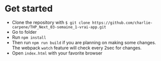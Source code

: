 # Get started

* Clone the repository with `$ git clone https://github.com/charlie-carpene/THP_Next_03-semaine_1-vrai-app.git`
* Go to folder
* Run `npm install`
* Then run `npm run build` if you are planning on making some changes. The webpack `watch` feature will check every 2sec for changes.
* Open `index.html` with your favorite browser
